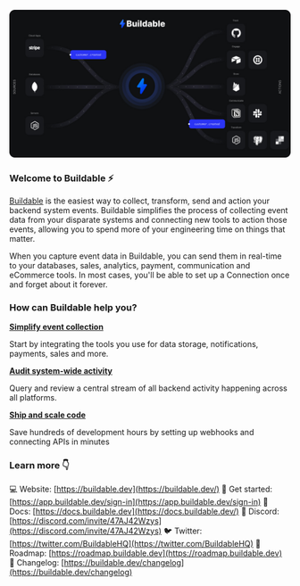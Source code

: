 ![Graph](./github-header.png)

### Welcome to Buildable ⚡️

[Buildable](https://buildable.dev/) is the easiest way to collect, transform, send and action your backend system events. Buildable simplifies the process of collecting event data from your disparate systems and connecting new tools to action those events, allowing you to spend more of your engineering time on things that matter.

When you capture event data in Buildable, you can send them in real-time to your databases, sales, analytics, payment, communication and eCommerce tools. In most cases, you'll be able to set up a Connection once and forget about it forever.

### How can Buildable help you?

**[Simplify event collection](https://docs.buildable.dev/connections/source-catalog)**

Start by integrating the tools you use for data storage, notifications, payments, sales and more.

**[Audit system-wide activity](https://docs.buildable.dev/streams/viewing-events)**

Query and review a central stream of all backend activity happening across all platforms.

**[Ship and scale code](https://docs.buildable.dev/workflows/building-workflows)**

Save hundreds of development hours by setting up webhooks and connecting APIs in minutes

### Learn more 👇

💻 Website: [https://buildable.dev](https://buildable.dev/)
🏁 Get started: [https://app.buildable.dev/sign-in](https://app.buildable.dev/sign-in)
📄 Docs: [https://docs.buildable.dev](https://docs.buildable.dev/)
💬 Discord: [https://discord.com/invite/47AJ42Wzys](https://discord.com/invite/47AJ42Wzys)
🐦 Twitter: [https://twitter.com/BuildableHQ](https://twitter.com/BuildableHQ)
🚥 Roadmap: [https://roadmap.buildable.dev](https://roadmap.buildable.dev)
📣 Changelog: [https://buildable.dev/changelog](https://buildable.dev/changelog)
